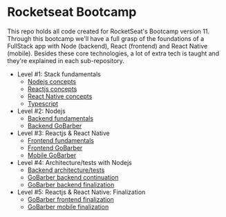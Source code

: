 # Rocketseat Bootcamp

This repo holds all code created for RocketSeat's Bootcamp version 11. Through this bootcamp we'll have a full grasp of the foundations of a FullStack app with Node (backend), React (frontend) and React Native (mobile). Besides these core technologies, a lot of extra tech is taught and they're explained in each sub-repository.

- Level #1: Stack fundamentals
  - [Nodejs concepts](level1/backend)
  - [Reactjs concepts](level1/frontend)
  - [React Native concepts](level1/mobile)
  - [Typescript](level1/typescript)
- Level #2: Nodejs
  - [Backend fundamentals](level2/backend-fundamentals)
  - [Backend GoBarber](level2/backend-gobarber)
- Level #3: Reactjs & React Native
  - [Frontend fundamentals](level3/frontend-fundamentals)
  - [Frontend GoBarber](level3/frontend-gobarber)
  - [Mobile GoBarber](level3/mobile-gobarber)
- Level #4: Architecture/tests with Nodejs
  - [Backend architecture/tests](level4/backend-tests)
  - [GoBarber backend continuation](level4/backend-gobarber-continuation)
  - [GoBarber backend finalization](level4/backend-gobarber-finalize)
- Level #5: Reactjs & React Native: Finalization
  - [GoBarber frontend finalization](level5/frontend-gobarber-finalize)
  - [GoBarber mobile finalization](level5/mobile-gobarber-finalize)
